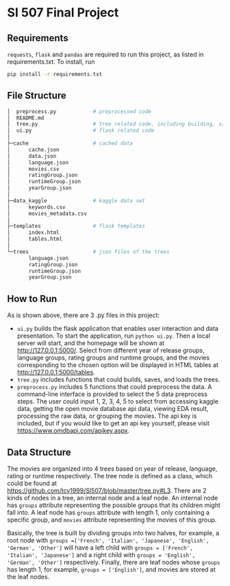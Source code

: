 # SI 507 Final Project
## Requirements
`requests`, `flask` and `pandas` are required to run this project, as listed in requirements.txt. To install, run
```bash
pip install -r requirements.txt
```
## File Structure
```bash
│  preprocess.py            # preprocessed code
│  README.md
│  tree.py                  # tree related code, including building, saving, loading trees
│  ui.py                    # flask related code
│
├─cache                     # cached data
│      cache.json
│      data.json
│      language.json
│      movies.csv
│      ratingGroup.json
│      runtimeGroup.json
│      yearGroup.json
│
├─data_kaggle               # kaggle data set
│      keywords.csv
│      movies_metadata.csv
│
├─templates                 # flask templates
│      index.html
│      tables.html
│
└─trees                     # json files of the trees
       language.json
       ratingGroup.json
       runtimeGroup.json
       yearGroup.json
```
## How to Run
As is shown above, there are 3 .py files in this project: 
* `ui.py` builds the flask application that enables user interaction and data presentation. To start the application, run `python ui.py`. Then a local server will start, and the homepage will be shown at http://127.0.0.1:5000/. Select from different year of release groups, language groups, rating groups and runtime groups, and the movies corresponding to the chosen option will be displayed in HTML tables at http://127.0.0.1:5000/tables.
* `tree.py` includes functions that could builds, saves, and loads the trees.
* `preprocess.py` includes 5 functions that could preprocess the data. A command-line interface is provided to select the 5 data preprocess steps. The user could input 1, 2, 3, 4, 5 to select from accessing kaggle data, getting the open movie database api data, viewing EDA result, processing the raw data, or grouping the movies. The api key is included, but if you would like to get an api key yourself, please visit https://www.omdbapi.com/apikey.aspx. 
## Data Structure
The movies are organized into 4 trees based on year of release, language, rating or runtime respectively. The tree node is defined as a class, which could be found at https://github.com/tcy1999/SI507/blob/master/tree.py#L3. There are 2 kinds of nodes in a tree, an internal node and a leaf node. An internal node has `groups` attribute representing the possible groups that its children might fall into. A leaf node has `groups` attribute with length 1, only containing a specific group, and `movies` attribute representing the movies of this group. 

Basically, the tree is built by dividing groups into two halves, for example, a root node with `groups =['French', 'Italian', 'Japanese', 'English',  'German', 'Other']` will have a left child with `groups = ['French', 'Italian', 'Japanese']` and a right child with `groups = 'English',  'German', 'Other']` respectively. Finally, there are leaf nodes whose `groups` has length 1, for example, `groups = ['English']`, and movies are stored at the leaf nodes. 
